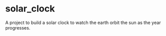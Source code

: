 # solar_clock
A project to build a solar clock to watch the earth orbit the sun as the year progresses.
